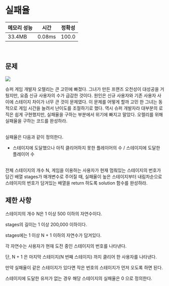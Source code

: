 # 실패율

| 메모리 성능 | 시간 | 정확성 |
| ---- | ---- | ---- |
| 33.4MB | 0.08ms | 100.0 |

<br />

## 문제

![](https://grepp-programmers.s3.amazonaws.com/files/production/bde471d8ac/48ddf1cc-c4ea-499d-b431-9727ee799191.png)

슈퍼 게임 개발자 오렐리는 큰 고민에 빠졌다. 그녀가 만든 프랜즈 오천성이 대성공을 거뒀지만, 요즘 신규 사용자의 수가 급감한 것이다. 원인은 신규 사용자와 기존 사용자 사이에 스테이지 차이가 너무 큰 것이 문제였다.
이 문제를 어떻게 할까 고민 한 그녀는 동적으로 게임 시간을 늘려서 난이도를 조절하기로 했다. 역시 슈퍼 개발자라 대부분의 로직은 쉽게 구현했지만, 실패율을 구하는 부분에서 위기에 빠지고 말았다. 오렐리를 위해 실패율을 구하는 코드를 완성하라.

<br />
실패율은 다음과 같이 정의한다.

- 스테이지에 도달했으나 아직 클리어하지 못한 플레이어의 수 / 스테이지에 도달한 플레이어 수

<br />
전체 스테이지의 개수 N, 게임을 이용하는 사용자가 현재 멈춰있는 스테이지의 번호가 담긴 배열 stages가 매개변수로 주어질 때, 실패율이 높은 스테이지부터 내림차순으로 스테이지의 번호가 담겨있는 배열을 return 하도록 solution 함수를 완성하라.

<br />

## 제한 사항

스테이지의 개수 N은 1 이상 500 이하의 자연수이다.

stages의 길이는 1 이상 200,000 이하이다.

stages에는 1 이상 N + 1 이하의 자연수가 담겨있다.

각 자연수는 사용자가 현재 도전 중인 스테이지의 번호를 나타낸다.

단, N + 1 은 마지막 스테이지(N 번째 스테이지) 까지 클리어 한 사용자를 나타낸다.

만약 실패율이 같은 스테이지가 있다면 작은 번호의 스테이지가 먼저 오도록 하면 된다.

스테이지에 도달한 유저가 없는 경우 해당 스테이지의 실패율은 0 으로 정의한다.